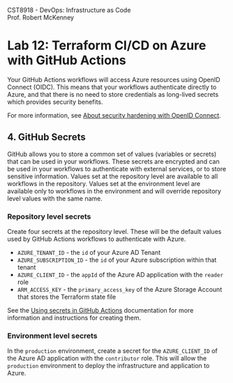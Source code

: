 CST8918 - DevOps: Infrastructure as Code  
Prof. Robert McKenney

# Lab 12: Terraform CI/CD on Azure with GitHub Actions

Your GitHub Actions workflows will access Azure resources using OpenID Connect (OIDC). This means that your workflows authenticate directly to Azure, and that there is no need to store credentials as long-lived secrets which provides security benefits. 

For more information, see [About security hardening with OpenID Connect](https://docs.github.com/en/actions/deployment/security-hardening-your-deployments/about-security-hardening-with-openid-connect).

## 4. GitHub Secrets
GitHub allows you to store a common set of values (variables or secrets) that can be used in your workflows. These secrets are encrypted and can be used in your workflows to authenticate with external services, or to store sensitive information. Values set at the repository level are available to all workflows in the repository. Values set at the environment level are available only to workflows in the environment and will override repository level values with the same name.

### Repository level secrets
Create four secrets at the repository level. These will be the default values used by  GitHub Actions workflows to authenticate with Azure.
- `AZURE_TENANT_ID` - the `id` of your Azure AD Tenant
- `AZURE_SUBSCRIPTION_ID` - the `id` of your Azure subscription within that tenant
- `AZURE_CLIENT_ID` - the `appId` of the Azure AD application with the `reader` role
- `ARM_ACCESS_KEY` - the `primary_access_key` of the Azure Storage Account that stores the Terraform state file

See the [Using secrets in GitHub Actions](https://docs.github.com/en/actions/security-guides/using-secrets-in-github-actions#creating-encrypted-secrets-for-a-repository) documentation for more information and instructions for creating them.

### Environment level secrets
In the `production` environment, create a secret for the `AZURE_CLIENT_ID` of the Azure AD application with the `contributor` role. This will allow the `production` environment to deploy the infrastructure and application to Azure.